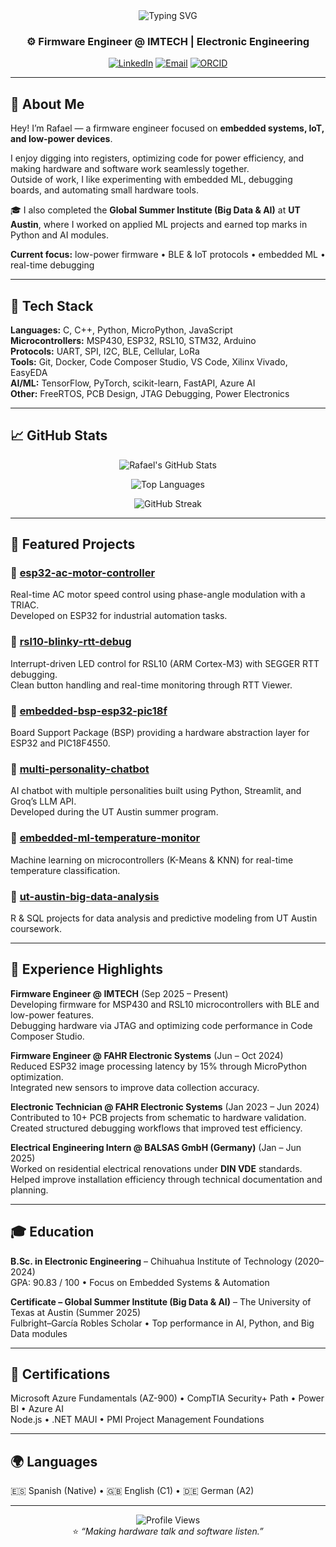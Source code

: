 <div align="center">

<img src="https://readme-typing-svg.herokuapp.com?font=Fira+Code&size=32&duration=2800&pause=2000&color=00D9FF&center=true&vCenter=true&width=940&lines=Hi+there!+I'm+Rafael+Gonzalez;Firmware+Engineer;Embedded+Systems+%7C+IoT+%7C+AI;Based+in+Chihuahua,+Mexico" alt="Typing SVG" />

### ⚙️ Firmware Engineer @ IMTECH | Electronic Engineering

[![LinkedIn](https://img.shields.io/badge/LinkedIn-0077B5?style=for-the-badge&logo=linkedin&logoColor=white)](https://www.linkedin.com/in/rafael-glez-chong/)
[![Email](https://img.shields.io/badge/Email-D14836?style=for-the-badge&logo=gmail&logoColor=white)](mailto:rafael.glez.chong@gmail.com)
[![ORCID](https://img.shields.io/badge/ORCID-A6CE39?style=for-the-badge&logo=orcid&logoColor=white)](https://orcid.org/0009-0008-7556-8596)

</div>

---

## 👋 About Me

Hey! I’m Rafael — a firmware engineer focused on **embedded systems, IoT, and low-power devices**.  

I enjoy digging into registers, optimizing code for power efficiency, and making hardware and software work seamlessly together.  
Outside of work, I like experimenting with embedded ML, debugging boards, and automating small hardware tools.

🎓 I also completed the **Global Summer Institute (Big Data & AI)** at **UT Austin**, where I worked on applied ML projects and earned top marks in Python and AI modules.

**Current focus:** low-power firmware • BLE & IoT protocols • embedded ML • real-time debugging

---

## 🧰 Tech Stack

**Languages:** C, C++, Python, MicroPython, JavaScript  
**Microcontrollers:** MSP430, ESP32, RSL10, STM32, Arduino  
**Protocols:** UART, SPI, I2C, BLE, Cellular, LoRa  
**Tools:** Git, Docker, Code Composer Studio, VS Code, Xilinx Vivado, EasyEDA  
**AI/ML:** TensorFlow, PyTorch, scikit-learn, FastAPI, Azure AI  
**Other:** FreeRTOS, PCB Design, JTAG Debugging, Power Electronics  

---

## 📈 GitHub Stats

<div align="center">

![Rafael's GitHub Stats](https://github-readme-stats.vercel.app/api?username=surbalo1&show_icons=true&theme=tokyonight&include_all_commits=true&count_private=true&hide_border=true)

![Top Languages](https://github-readme-stats.vercel.app/api/top-langs/?username=surbalo1&layout=compact&theme=tokyonight&hide_border=true)

![GitHub Streak](https://github-readme-streak-stats.herokuapp.com/?user=surbalo1&theme=tokyonight&hide_border=true)

</div>

---

## 🚀 Featured Projects

### 🔹 [esp32-ac-motor-controller](https://github.com/surbalo1/esp32-ac-motor-controller)
Real-time AC motor speed control using phase-angle modulation with a TRIAC.  
Developed on ESP32 for industrial automation tasks.

### 🔹 [rsl10-blinky-rtt-debug](https://github.com/surbalo1/rsl10-blinky-rtt-debug)
Interrupt-driven LED control for RSL10 (ARM Cortex-M3) with SEGGER RTT debugging.  
Clean button handling and real-time monitoring through RTT Viewer.

### 🔹 [embedded-bsp-esp32-pic18f](https://github.com/surbalo1/embedded-bsp-esp32-pic18f)
Board Support Package (BSP) providing a hardware abstraction layer for ESP32 and PIC18F4550.

### 🔹 [multi-personality-chatbot](https://github.com/surbalo1/multi-personality-chatbot)
AI chatbot with multiple personalities built using Python, Streamlit, and Groq’s LLM API.  
Developed during the UT Austin summer program.

### 🔹 [embedded-ml-temperature-monitor](https://github.com/surbalo1/embedded-ml-temperature-monitor)
Machine learning on microcontrollers (K-Means & KNN) for real-time temperature classification.

### 🔹 [ut-austin-big-data-analysis](https://github.com/surbalo1/ut-austin-big-data-analysis)
R & SQL projects for data analysis and predictive modeling from UT Austin coursework.

---

## 💼 Experience Highlights

**Firmware Engineer @ IMTECH** (Sep 2025 – Present)  
Developing firmware for MSP430 and RSL10 microcontrollers with BLE and low-power features.  
Debugging hardware via JTAG and optimizing code performance in Code Composer Studio.

**Firmware Engineer @ FAHR Electronic Systems** (Jun – Oct 2024)  
Reduced ESP32 image processing latency by 15% through MicroPython optimization.  
Integrated new sensors to improve data collection accuracy.

**Electronic Technician @ FAHR Electronic Systems** (Jan 2023 – Jun 2024)  
Contributed to 10+ PCB projects from schematic to hardware validation.  
Created structured debugging workflows that improved test efficiency.

**Electrical Engineering Intern @ BALSAS GmbH (Germany)** (Jan – Jun 2025)  
Worked on residential electrical renovations under **DIN VDE** standards.  
Helped improve installation efficiency through technical documentation and planning.

---

## 🎓 Education

**B.Sc. in Electronic Engineering** – Chihuahua Institute of Technology (2020–2024)  
GPA: 90.83 / 100 • Focus on Embedded Systems & Automation  

**Certificate – Global Summer Institute (Big Data & AI)** – The University of Texas at Austin (Summer 2025)  
Fulbright–García Robles Scholar • Top performance in AI, Python, and Big Data modules  

---

## 🧾 Certifications

Microsoft Azure Fundamentals (AZ-900) • CompTIA Security+ Path • Power BI • Azure AI  
Node.js • .NET MAUI • PMI Project Management Foundations  

---

## 🌍 Languages

🇪🇸 Spanish (Native) • 🇬🇧 English (C1) • 🇩🇪 German (A2)

---

<div align="center">

![Profile Views](https://komarev.com/ghpvc/?username=surbalo1&color=blueviolet&style=flat-square)
<br>
⭐️ _“Making hardware talk and software listen.”_

</div>

